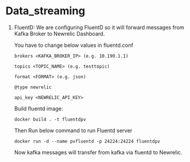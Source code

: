 # Data_streaming

1. FluentD: We are configuring FluentD so it will forward messages from Kafka Broker to Newrelic Dashboard.

    You have to change below values in fluentd.conf
    
    ``brokers <KAFKA_BROKER_IP> (e.g. 10.190.1.1)``
   
    ``topics <TOPIC_NAME> (e.g. testtopic)``
   
    ``format <FORMAT> (e.g. json)``
    
    ``@type newrelic``
   
    ``api_key <NEWRELIC_API_KEY>``
    
    Build fluentd image:
    
    ``docker build . -t fluentdpv``
    
    Then Run below command to run Fluentd server
    
    ``docker run -d --name pvfluentd -p 24224:24224 fluentdpv``
    
    Now kafka messages will transfer from kafka via fluentd to Newrelic.
